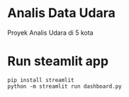 # Analis Data Udara
Proyek Analis Udara di 5 kota

# Run steamlit app
```
pip install streamlit
python -m streamlit run dashboard.py
```
